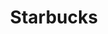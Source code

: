 ---
title: Starbucks
link: http://www.starbucks.com/static/reference/styleguide/
status: recommended
image: starbucks.jpg
tags:
 - frontend
---